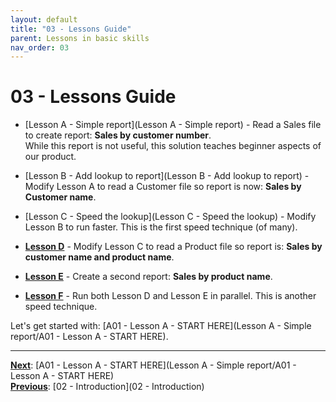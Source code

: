 ```yaml
---
layout: default
title: "03 - Lessons Guide"
parent: Lessons in basic skills
nav_order: 03
---
```


# 03 - Lessons Guide

- [Lesson A - Simple report](Lesson A - Simple report) - Read a Sales file to create report: **Sales by customer number**.  
  While this report is not useful, this solution teaches beginner aspects of our product.  
  
- [Lesson B - Add lookup to report](Lesson B - Add lookup to report) - Modify Lesson A to read a Customer file so report is now: **Sales by Customer name**.
  
- [Lesson C - Speed the lookup](Lesson C - Speed the lookup) - Modify Lesson B to run faster.  This is the first speed technique (of many).
  
- **<u>Lesson D</u>** - Modify Lesson C to read a Product file so report is: **Sales by customer name and product name**.  
  
- **<u>Lesson E</u>** - Create a second report: **Sales by product name**.  
  
- **<u>Lesson F</u>** - Run both Lesson D and Lesson E in parallel.  This is another speed technique.
  
Let's get started with: [A01 - Lesson A - START HERE](Lesson A - Simple report/A01 - Lesson A - START HERE).  
  
---
**<u>Next</u>**: [A01 - Lesson A - START HERE](Lesson A - Simple report/A01 - Lesson A - START HERE)   
**<u>Previous</u>**: [02 - Introduction](02 - Introduction)  
